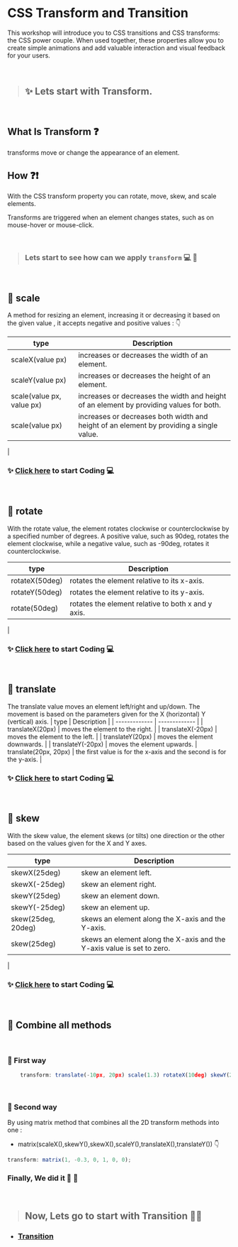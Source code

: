 

# CSS Transform and Transition 

This workshop will introduce you to CSS transitions and CSS transforms: the CSS power couple. When used together, these properties allow you to create simple animations and add valuable interaction and visual feedback for your users.

<br/>

> ## ✨  Lets start with Transform.

<br/>

## What Is Transform ❓

transforms move or change the appearance of an element.

## How ❓❗

With the CSS transform property you can rotate, move, skew, and scale elements. 

Transforms are triggered when an element changes states, such as on mouse-hover or mouse-click.

<br/>

> ### Lets start to see how can we apply `transform`  💻 🏃

<br/>


## 🔹 scale 

A method for resizing an element, increasing it or decreasing it based on the given value , it accepts negative and positive values : 👇

| type  | Description |
| ------------- | ------------- |
| scaleX(value px) | increases or decreases the width of an element. |
| scaleY(value px) | increases or decreases the height of an element. |
| scale(value px, value px) | increases or decreases the width and height of an element by providing values for both. |
| scale(value px) | increases or decreases both width and height of an element by providing a single value. |
| 

### ✨ [Click here](https://codepen.io/alaataima/pen/YzZKJYB) to start Coding 💻

<br/>

## 🔹 rotate

With the rotate value, the element rotates clockwise or counterclockwise by a specified number of degrees. A positive value, such as 90deg, rotates the element clockwise, while a negative value, such as -90deg, rotates it counterclockwise.

| type  | Description |
| ------------- | ------------- |
|  rotateX(50deg) |  rotates the element relative to its x-axis. |
| rotateY(50deg) |  rotates the element relative to its y-axis. |
| rotate(50deg) | rotates the element relative to both x and y axis.
|

### ✨ [Click here](https://codepen.io/alaataima/pen/YzZKJYB) to start Coding 💻

<br/>

## 🔹 translate

The translate value moves an element left/right and up/down. The movement is based on the parameters given for the X (horizontal) Y (vertical) axis.
| type  | Description |
| ------------- | ------------- |
| translateX(20px) | moves the element to the right. |
| translateX(-20px) | moves the element to the left. |
| translateY(20px) | moves the element downwards. |
| translateY(-20px) | moves the element upwards.
| translate(20px, 20px) | the first value is for the x-axis and the second is for the y-axis.
| 


### ✨ [Click here](https://codepen.io/alaataima/pen/YzZKJYB) to start Coding 💻

<br/>

## 🔹 skew

With the skew value, the element skews (or tilts) one direction or the other based on the values given for the X and Y axes.

| type  | Description |
| ------------- | ------------- |
| skewX(25deg) | skew an element left. |
| skewX(-25deg) | skew an element right. |
| skewY(25deg) | skew an element down. |
| skewY(-25deg) | skew an element up.
| skew(25deg, 20deg)  | skews an element along the X-axis and the Y-axis.
| skew(25deg)  |  skews an element along the X-axis and the Y-axis value is set to zero.
| 

### ✨ [Click here](https://codepen.io/alaataima/pen/YzZKJYB) to start Coding 💻

<br/>

## 🔹 Combine all methods 

<br/>

### 🔸 First way 

```javascript
    transform: translate(-10px, 20px) scale(1.3) rotateX(10deg) skewY(20deg);
```

<br/>

### 🔸 Second way 

By using matrix method that combines all the 2D transform methods into one :

* matrix(scaleX(),skewY(),skewX(),scaleY(),translateX(),translateY()) 👇

```javascript
transform: matrix(1, -0.3, 0, 1, 0, 0);
```

### Finally, We did it 👏 💪

<br/>

> ## Now, Lets go to start with Transition 🏃🏃

* ### [Transition](./transition.md)